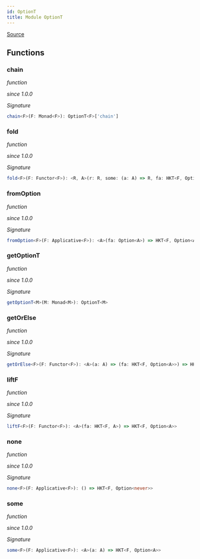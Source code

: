 ```yaml
---
id: OptionT
title: Module OptionT
---
```


[Source](https://github.com/gcanti/fp-ts/blob/master/src/OptionT.ts)

## Functions

### chain

_function_

_since 1.0.0_

_Signature_

```ts
chain<F>(F: Monad<F>): OptionT<F>['chain']
```

### fold

_function_

_since 1.0.0_

_Signature_

```ts
fold<F>(F: Functor<F>): <R, A>(r: R, some: (a: A) => R, fa: HKT<F, Option<A>>) => HKT<F, R>
```

### fromOption

_function_

_since 1.0.0_

_Signature_

```ts
fromOption<F>(F: Applicative<F>): <A>(fa: Option<A>) => HKT<F, Option<A>>
```

### getOptionT

_function_

_since 1.0.0_

_Signature_

```ts
getOptionT<M>(M: Monad<M>): OptionT<M>
```

### getOrElse

_function_

_since 1.0.0_

_Signature_

```ts
getOrElse<F>(F: Functor<F>): <A>(a: A) => (fa: HKT<F, Option<A>>) => HKT<F, A>
```

### liftF

_function_

_since 1.0.0_

_Signature_

```ts
liftF<F>(F: Functor<F>): <A>(fa: HKT<F, A>) => HKT<F, Option<A>>
```

### none

_function_

_since 1.0.0_

_Signature_

```ts
none<F>(F: Applicative<F>): () => HKT<F, Option<never>>
```

### some

_function_

_since 1.0.0_

_Signature_

```ts
some<F>(F: Applicative<F>): <A>(a: A) => HKT<F, Option<A>>
```
